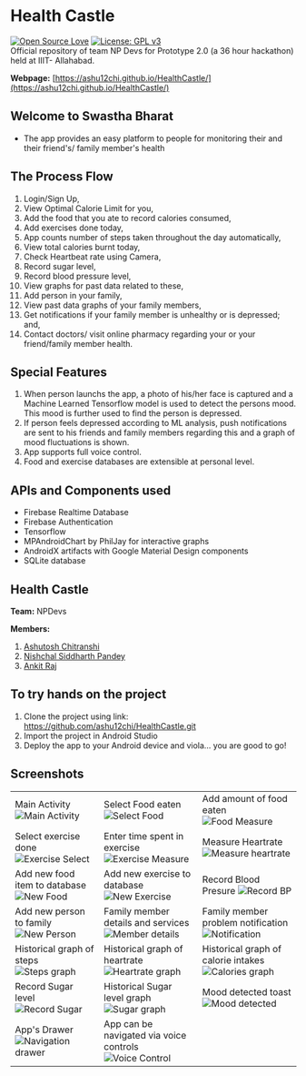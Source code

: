 # Health Castle
[![Open Source Love](https://badges.frapsoft.com/os/v1/open-source.svg?v=103)](https://github.com/ellerbrock/open-source-badges/)
[![License: GPL v3](https://img.shields.io/badge/License-GPLv3-blue.svg)](https://www.gnu.org/licenses/gpl-3.0)<br>
Official repository of team NP Devs for Prototype 2.0 (a 36 hour hackathon) held at IIIT- Allahabad.

**Webpage:** [https://ashu12chi.github.io/HealthCastle/](https://ashu12chi.github.io/HealthCastle/)


## Welcome to Swastha Bharat
- The app provides an easy platform to people for monitoring their and their friend's/ family member's health

## The Process Flow

1. Login/Sign Up,
2. View Optimal Calorie Limit for you,
3. Add the food that you ate to record calories consumed,
4. Add exercises done today,
5. App counts number of steps taken throughout the day automatically,
6. View total calories burnt today,
7. Check Heartbeat rate using Camera,
8. Record sugar level,
9. Record blood pressure level,
10. View graphs for past data related to these,
11. Add person in your family,
12. View past data graphs of your family members,
13. Get notifications if your family member is unhealthy or is depressed; and,
14. Contact doctors/ visit online pharmacy regarding your or your friend/family member health.

## Special Features

1. When person launchs the app, a photo of his/her face is captured and a Machine Learned Tensorflow model is used to detect the persons mood. This mood is further used to find the person is depressed.
2. If person feels depressed according to ML analysis, push notifications are sent to his friends and family members regarding this and a graph of mood fluctuations is shown.
3. App supports full voice control.
4. Food and exercise databases are extensible at personal level.

## APIs and Components used

- Firebase Realtime Database
- Firebase Authentication
- Tensorflow
- MPAndroidChart by PhilJay for interactive graphs
- AndroidX artifacts with Google Material Design components
- SQLite database

## Health Castle
**Team:** NPDevs

**Members:**

1. [Ashutosh Chitranshi](https://github.com/ashu12chi/)
2. [Nishchal Siddharth Pandey](https://github.com/nisiddharth/)
3. [Ankit Raj](https://github.com/rjankit/)

## To try hands on the project

1. Clone the project using link: https://github.com/ashu12chi/HealthCastle.git
2. Import the project in Android Studio
3. Deploy the app to your Android device and viola... you are good to go!

## Screenshots

|  |  |  |
|--|--|--|
|Main Activity ![Main Activity](https://github.com/nisiddharth/HealthCastle/raw/master/screenshots/main.jpg?raw=true)|Select Food eaten ![Select Food](https://github.com/nisiddharth/HealthCastle/raw/master/screenshots/food_select.jpg?raw=true)|Add amount of food eaten ![Food Measure](https://github.com/nisiddharth/HealthCastle/raw/master/screenshots/food_measure.jpg?raw=true)|
|Select exercise done ![Exercise Select](https://github.com/nisiddharth/HealthCastle/raw/master/screenshots/exercise_select.jpg?raw=true)|Enter time spent in exercise ![Exercise Measure](https://github.com/nisiddharth/HealthCastle/raw/master/screenshots/exercise_measure.jpg?raw=true)|Measure Heartrate ![Measure heartrate](https://github.com/nisiddharth/HealthCastle/raw/master/screenshots/hb_measure.jpg?raw=true)|
|Add new food item to database ![New Food](https://github.com/nisiddharth/HealthCastle/raw/master/screenshots/new_food.jpg?raw=true)|Add new exercise to database ![New Exercise](https://github.com/nisiddharth/HealthCastle/raw/master/screenshots/new_exercise.jpg?raw=true)|Record Blood Presure ![Record BP](https://github.com/nisiddharth/HealthCastle/raw/master/screenshots/bp.jpg?raw=true)|
|Add new person to family ![New Person](https://github.com/nisiddharth/HealthCastle/raw/master/screenshots/new_person.jpg?raw=true)|Family member details and services ![Member details](https://github.com/nisiddharth/HealthCastle/raw/master/screenshots/person.jpg?raw=true)| Family member problem notification ![Notification](https://github.com/nisiddharth/HealthCastle/raw/master/screenshots/notification.jpg?raw=true)|
|Historical graph of steps ![Steps graph](https://github.com/nisiddharth/HealthCastle/raw/master/screenshots/graph_steps.jpg?raw=true)|Historical graph of heartrate ![Heartrate graph](https://github.com/nisiddharth/HealthCastle/raw/master/screenshots/graph_hb.jpg?raw=true)|Historical graph of calorie intakes ![Calories graph](https://github.com/nisiddharth/HealthCastle/raw/master/screenshots/graph_calorie.jpg?raw=true)|
|Record Sugar level ![Record Sugar](https://github.com/nisiddharth/HealthCastle/raw/master/screenshots/sugar.jpg?raw=true)| Historical Sugar level graph ![Sugar graph](https://github.com/nisiddharth/HealthCastle/raw/master/screenshots/graph_sugar.jpg?raw=true)|Mood detected toast ![Mood detected](https://github.com/nisiddharth/HealthCastle/raw/master/screenshots/happy.jpg?raw=true)|
|App's Drawer ![Navigation drawer](https://github.com/nisiddharth/HealthCastle/raw/master/screenshots/drawer.jpg?raw=true)|App can be navigated via voice controls ![Voice Control](https://github.com/nisiddharth/HealthCastle/raw/master/screenshots/voice.jpg?raw=true)
